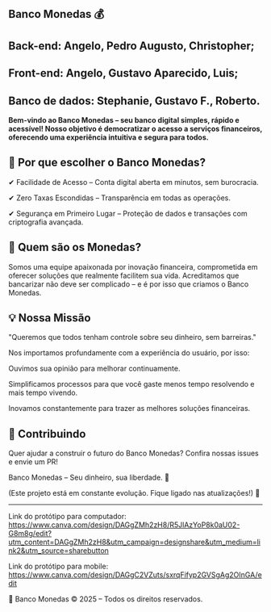 ## Banco Monedas 💰


## Back-end: Angelo, Pedro Augusto, Christopher;
## Front-end: Angelo, Gustavo Aparecido, Luis;
## Banco de dados: Stephanie, Gustavo F., Roberto.


**Bem-vindo ao Banco Monedas – seu banco digital simples, rápido e acessível! Nosso objetivo é democratizar o acesso a serviços financeiros, oferecendo uma experiência intuitiva e segura para todos.** 

## 🌟 Por que escolher o Banco Monedas?

✔ Facilidade de Acesso – Conta digital aberta em minutos, sem burocracia.

✔ Zero Taxas Escondidas – Transparência em todas as operações.

✔ Segurança em Primeiro Lugar – Proteção de dados e transações com criptografia avançada.

## 🚀 Quem são os Monedas?

Somos uma equipe apaixonada por inovação financeira, comprometida em oferecer soluções que realmente facilitem sua vida. Acreditamos que bancarizar não deve ser complicado – e é por isso que criamos o Banco Monedas.

## 💡 Nossa Missão

"Queremos que todos tenham controle sobre seu dinheiro, sem barreiras."

Nos importamos profundamente com a experiência do usuário, por isso:

Ouvimos sua opinião para melhorar continuamente.

Simplificamos processos para que você gaste menos tempo resolvendo e mais tempo vivendo.

Inovamos constantemente para trazer as melhores soluções financeiras.


## 🤝 Contribuindo

Quer ajudar a construir o futuro do Banco Monedas? Confira nossas issues e envie um PR!

Banco Monedas – Seu dinheiro, sua liberdade. 💙

(Este projeto está em constante evolução. Fique ligado nas atualizações!) 🚀

----------------

Link do protótipo para computador: https://www.canva.com/design/DAGgZMh2zH8/R5JlAzYoP8k0aU02-G8m8g/edit?utm_content=DAGgZMh2zH8&utm_campaign=designshare&utm_medium=link2&utm_source=sharebutton

Link do protótipo para mobile: https://www.canva.com/design/DAGgC2VZuts/sxrqFifyp2GVSgAg2OInGA/edit


🔐 Banco Monedas © 2025 – Todos os direitos reservados.



   
